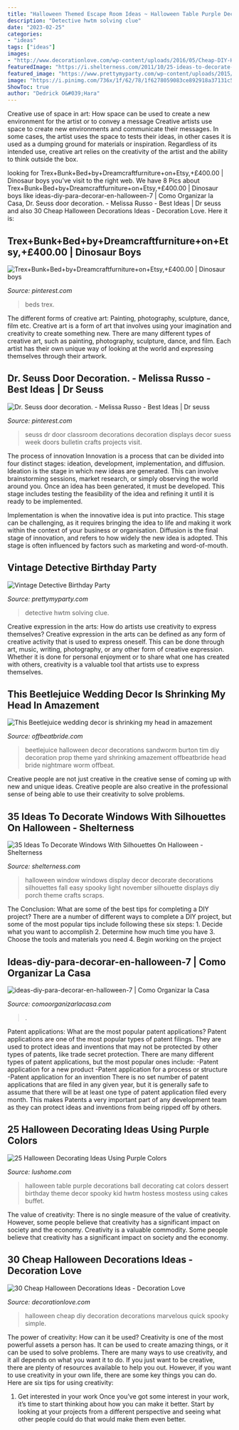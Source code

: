 ```yaml
---
title: "Halloween Themed Escape Room Ideas ~ Halloween Table Purple Decorations Ball Decorating Cat Colors Dessert Birthday Theme Decor Spooky Kid Hwtm Hostess Mostess Using Cakes Buffet"
description: "Detective hwtm solving clue"
date: "2023-02-25"
categories:
- "ideas"
tags: ["ideas"]
images:
- "http://www.decorationlove.com/wp-content/uploads/2016/05/Cheap-DIY-Halloween-Decoration.jpg"
featuredImage: "https://i.shelterness.com/2011/10/25-ideas-to-decorate-windows-with-silhouettes-on-halloween-1-775x1162.jpg"
featured_image: "https://www.prettymyparty.com/wp-content/uploads/2015/03/Detective-Party-Cake.jpg"
image: "https://i.pinimg.com/736x/1f/62/78/1f6278059083ce892918a37131c595ef--bunk-bed--beds.jpg"
ShowToc: true
author: "Dedrick O&#039;Hara"
---
```



Creative use of space in art: How space can be used to create a new environment for the artist or to convey a message
Creative artists use space to create new environments and communicate their messages. In some cases, the artist uses the space to tests their ideas, in other cases it is used as a dumping ground for materials or inspiration. Regardless of its intended use, creative art relies on the creativity of the artist and the ability to think outside the box.

	

		
looking for Trex+Bunk+Bed+by+Dreamcraftfurniture+on+Etsy,+£400.00 | Dinosaur boys you've visit to the right web. We have 8 Pics about Trex+Bunk+Bed+by+Dreamcraftfurniture+on+Etsy,+£400.00 | Dinosaur boys like ideas-diy-para-decorar-en-halloween-7 | Como Organizar la Casa, Dr. Seuss door decoration. - Melissa Russo - Best Ideas | Dr seuss and also 30 Cheap Halloween Decorations Ideas - Decoration Love. Here it is:
		
    
## Trex+Bunk+Bed+by+Dreamcraftfurniture+on+Etsy,+£400.00 | Dinosaur Boys

<img loading=lazy src="https://i.pinimg.com/736x/1f/62/78/1f6278059083ce892918a37131c595ef--bunk-bed--beds.jpg" onerror="this.onerror=null;this.src='https://tse4.mm.bing.net/th?id=OIP.tOwqP8_1IhHiganAhKOoywHaFj&amp;pid=15.1';" alt="Trex+Bunk+Bed+by+Dreamcraftfurniture+on+Etsy,+£400.00 | Dinosaur boys">

_Source: pinterest.com_

>beds trex. 

	

The different forms of creative art: Painting, photography, sculpture, dance, film etc.
Creative art is a form of art that involves using your imagination and creativity to create something new. There are many different types of creative art, such as painting, photography, sculpture, dance, and film. Each artist has their own unique way of looking at the world and expressing themselves through their artwork.

    
## Dr. Seuss Door Decoration. - Melissa Russo - Best Ideas | Dr Seuss

<img loading=lazy src="https://i.pinimg.com/736x/52/84/ce/5284cecd9f3bec1d50b9208ecb1d4838.jpg" onerror="this.onerror=null;this.src='https://tse2.mm.bing.net/th?id=OIP.ajxMMmyDfiyVZT3fIUgKqwHaNK&amp;pid=15.1';" alt="Dr. Seuss door decoration. - Melissa Russo - Best Ideas | Dr seuss">

_Source: pinterest.com_

>seuss dr door classroom decorations decoration displays decor suess week doors bulletin crafts projects visit. 

	

The process of innovation
Innovation is a process that can be divided into four distinct stages: ideation, development, implementation, and diffusion.
Ideation is the stage in which new ideas are generated. This can involve brainstorming sessions, market research, or simply observing the world around you. Once an idea has been generated, it must be developed. This stage includes testing the feasibility of the idea and refining it until it is ready to be implemented.

Implementation is when the innovative idea is put into practice. This stage can be challenging, as it requires bringing the idea to life and making it work within the context of your business or organisation. Diffusion is the final stage of innovation, and refers to how widely the new idea is adopted. This stage is often influenced by factors such as marketing and word-of-mouth.

    
## Vintage Detective Birthday Party

<img loading=lazy src="https://www.prettymyparty.com/wp-content/uploads/2015/03/Detective-Party-Cake.jpg" onerror="this.onerror=null;this.src='https://tse3.mm.bing.net/th?id=OIP.VtaygBjRsoduh8qICiE3EwHaLD&amp;pid=15.1';" alt="Vintage Detective Birthday Party">

_Source: prettymyparty.com_

>detective hwtm solving clue. 

	

Creative expression in the arts: How do artists use creativity to express themselves?
Creative expression in the arts can be defined as any form of creative activity that is used to express oneself. This can be done through art, music, writing, photography, or any other form of creative expression. Whether it is done for personal enjoyment or to share what one has created with others, creativity is a valuable tool that artists use to express themselves.

    
## This Beetlejuice Wedding Decor Is Shrinking My Head In Amazement

<img loading=lazy src="http://farm8.staticflickr.com/7294/12892412503_159c8bb59c_b.jpg" onerror="this.onerror=null;this.src='https://tse4.mm.bing.net/th?id=OIP.ML0IPil3YW7J9B0czKpk1gAAAA&amp;pid=15.1';" alt="This Beetlejuice wedding decor is shrinking my head in amazement">

_Source: offbeatbride.com_

>beetlejuice halloween decor decorations sandworm burton tim diy decoration prop theme yard shrinking amazement offbeatbride head bride nightmare worm offbeat. 

	

Creative people are not just creative in the creative sense of coming up with new and unique ideas. Creative people are also creative in the professional sense of being able to use their creativity to solve problems.

    
## 35 Ideas To Decorate Windows With Silhouettes On Halloween - Shelterness

<img loading=lazy src="https://i.shelterness.com/2011/10/25-ideas-to-decorate-windows-with-silhouettes-on-halloween-1-775x1162.jpg" onerror="this.onerror=null;this.src='https://tse4.mm.bing.net/th?id=OIP.1ZaMQenkiKCfgyBHje5rjQHaLG&amp;pid=15.1';" alt="35 Ideas To Decorate Windows With Silhouettes On Halloween - Shelterness">

_Source: shelterness.com_

>halloween window windows display decor decorate decorations silhouettes fall easy spooky light november silhouette displays diy porch theme crafts scraps. 

	

The Conclusion: What are some of the best tips for completing a DIY project?
There are a number of different ways to complete a DIY project, but some of the most popular tips include following these six steps: 1. Decide what you want to accomplish 2. Determine how much time you have 3. Choose the tools and materials you need 4. Begin working on the project 
    
## Ideas-diy-para-decorar-en-halloween-7 | Como Organizar La Casa

<img loading=lazy src="https://comoorganizarlacasa.com/wp-content/uploads/2016/09/Ideas-DIY-para-decorar-en-halloween-7.jpg" onerror="this.onerror=null;this.src='https://tse3.mm.bing.net/th?id=OIP.NGn-YK3dt-ht_537tasP_AHaKj&amp;pid=15.1';" alt="ideas-diy-para-decorar-en-halloween-7 | Como Organizar la Casa">

_Source: comoorganizarlacasa.com_

>. 

	

Patent applications: What are the most popular patent applications?
Patent applications are one of the most popular types of patent filings. They are used to protect ideas and inventions that may not be protected by other types of patents, like trade secret protection. 
 There are many different types of patent applications, but the most popular ones include: 
-Patent application for a new product 
-Patent application for a process or structure 
-Patent application for an invention 
There is no set number of patent applications that are filed in any given year, but it is generally safe to assume that there will be at least one type of patent application filed every month. This makes Patents a very important part of any development team as they can protect ideas and inventions from being ripped off by others.

    
## 25 Halloween Decorating Ideas Using Purple Colors

<img loading=lazy src="https://www.lushome.com/wp-content/uploads/2014/10/purple-colors-halloween-decorating-ideas-15.jpg" onerror="this.onerror=null;this.src='https://tse1.mm.bing.net/th?id=OIP.qRF9dFZcRgMX-oRU9DmKZwHaJS&amp;pid=15.1';" alt="25 Halloween Decorating Ideas Using Purple Colors">

_Source: lushome.com_

>halloween table purple decorations ball decorating cat colors dessert birthday theme decor spooky kid hwtm hostess mostess using cakes buffet. 

	

The value of creativity: There is no single measure of the value of creativity. However, some people believe that creativity has a significant impact on society and the economy.
Creativity is a valuable commodity. Some people believe that creativity has a significant impact on society and the economy.

    
## 30 Cheap Halloween Decorations Ideas - Decoration Love

<img loading=lazy src="http://www.decorationlove.com/wp-content/uploads/2016/05/Cheap-DIY-Halloween-Decoration.jpg" onerror="this.onerror=null;this.src='https://tse4.mm.bing.net/th?id=OIP.ldMgx7PHgUeJDYRl32E2UgHaNJ&amp;pid=15.1';" alt="30 Cheap Halloween Decorations Ideas - Decoration Love">

_Source: decorationlove.com_

>halloween cheap diy decoration decorations marvelous quick spooky simple. 

	

The power of creativity: How can it be used?
Creativity is one of the most powerful assets a person has. It can be used to create amazing things, or it can be used to solve problems. There are many ways to use creativity, and it all depends on what you want it to do. If you just want to be creative, there are plenty of resources available to help you out. However, if you want to use creativity in your own life, there are some key things you can do. Here are six tips for using creativity: 
1. Get interested in your work
Once you’ve got some interest in your work, it’s time to start thinking about how you can make it better. Start by looking at your projects from a different perspective and seeing what other people could do that would make them even better.


